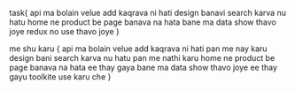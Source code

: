 task{
api ma bolain velue add kaqrava ni hati
design banavi
search karva nu hatu
home ne product be page banava na hata 
bane ma data show thavo joye
redux no use thavo joye }

me shu karu {
api ma bolain velue add kaqrava ni hati pan me nay karu
design bani
search karva nu hatu pan me nathi karu
home ne product be page banava na hata ee thay gaya
bane ma data show thavo joye ee thay gayu
toolkite use karu che
}
